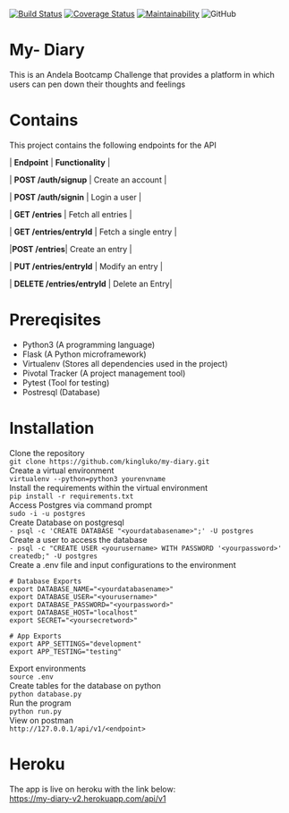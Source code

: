 [![Build Status](https://travis-ci.org/kingluko/mydiary.svg?branch=develop)](https://travis-ci.org/kingluko/mydiary) [![Coverage Status](https://coveralls.io/repos/github/kingluko/mydiary/badge.svg?branch=develop)](https://coveralls.io/github/kingluko/mydiary?branch=develop) [![Maintainability](https://api.codeclimate.com/v1/badges/73babce84d3a9e2bc8d1/maintainability)](https://codeclimate.com/github/kingluko/mydiary/maintainability)
![GitHub](https://img.shields.io/github/license/mashape/apistatus.svg)


# My- Diary
This is an Andela Bootcamp Challenge that provides a platform in which users can pen down their thoughts and feelings
# Contains
This project contains the following endpoints for the API

| **Endpoint** | **Functionality** |

| **POST /auth/signup** | Create an account |

| **POST /auth/signin** | Login a user |

| **GET /entries** | Fetch all entries |

| **GET /entries/entryId** | Fetch a single entry |

|**POST /entries**| Create an entry |

| **PUT /entries/entryId** | Modify an entry |

| **DELETE /entries/entryId** | Delete an Entry|

# Prereqisites

- Python3 (A programming language)
- Flask (A Python microframework)
- Virtualenv (Stores all dependencies used in the project)
- Pivotal Tracker (A project management tool)
- Pytest (Tool for testing)
- Postresql (Database)

# Installation
Clone the repository<br>
`git clone https://github.com/kingluko/my-diary.git`<br>
Create a virtual environment<br>
`virtualenv --python=python3 yourenvname`<br>
Install the requirements within the virtual environment<br>
`pip install -r requirements.txt`<br>
Access Postgres via command prompt<br>
`sudo -i -u postgres`<br>
Create Database on postgresql<br>
`- psql -c 'CREATE DATABASE "<yourdatabasename>";' -U postgres`<br>
Create a user to access the database <br>
`- psql -c "CREATE USER <yourusername> WITH PASSWORD '<yourpassword>' createdb;" -U postgres`<br>
Create a .env file and input configurations to the environment<br>
```
# Database Exports
export DATABASE_NAME="<yourdatabasename>"
export DATABASE_USER="<yourusername>"
export DATABASE_PASSWORD="<yourpassword>"
export DATABASE_HOST="localhost"
export SECRET="<yoursecretword>"

# App Exports
export APP_SETTINGS="development"
export APP_TESTING="testing"
```
Export environments <br>
`source .env`<br>
Create tables for the database on python<br>
`python database.py`<br>
Run the program<br>
`python run.py`<br>
View on postman<br>
`http://127.0.0.1/api/v1/<endpoint>`<br>

# Heroku
The app is live on heroku with the link below:<br>
https://my-diary-v2.herokuapp.com/api/v1
